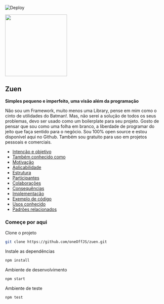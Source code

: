 ![Deploy](https://github.com/oneOffJS/zuen/workflows/Deploy/badge.svg?branch=master)

<img src="https://user-images.githubusercontent.com/35740192/85936214-b5bc1f00-b8ce-11ea-8217-7678faaeb0cc.png" width="200"/>

## Zuen
**Simples pequeno e imperfeito, uma visão além da programação**

Não sou um Framework, muito menos uma Library, pense em mim como o cinto de utilidades do Batman!. Mas, não serei a solução de todos os seus problemas, devo ser usado como um boilerplate para seu projeto. Gosto de pensar que sou como uma folha em branco, a liberdade de programar do jeito que faça sentido para o negócio. Sou 100% open source e estou disponível aqui no Github. Também sou gratuito para uso em projetos pessoais e comerciais.

* [Intenção e objetivo](#)
* [Também conhecido como](#)
* [Motivação](#)
* [Aplicabilidade](#)
* [Estrutura](#)
* [Participantes](#)
* [Colaborações](#)
* [Consequências](#)
* [Implementação](#)
* [Exemplo de código](#)
* [Usos conhecido](#)
* [Padrões relacionados](#)

### Começe por aqui

Clone o projeto

```bash
git clone https://github.com/oneOffJS/zuen.git
```

Instale as dependências

```bash
npm install
```

Ambiente de desenvolvimento

```bash
npm start
```

Ambiente de teste

```bash
npm test
```
